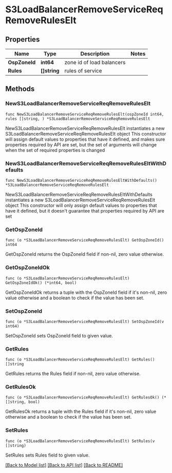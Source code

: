 # S3LoadBalancerRemoveServiceReqRemoveRulesElt

## Properties

Name | Type | Description | Notes
------------ | ------------- | ------------- | -------------
**OspZoneId** | **int64** | zone id of load balancers | 
**Rules** | **[]string** | rules of service | 

## Methods

### NewS3LoadBalancerRemoveServiceReqRemoveRulesElt

`func NewS3LoadBalancerRemoveServiceReqRemoveRulesElt(ospZoneId int64, rules []string, ) *S3LoadBalancerRemoveServiceReqRemoveRulesElt`

NewS3LoadBalancerRemoveServiceReqRemoveRulesElt instantiates a new S3LoadBalancerRemoveServiceReqRemoveRulesElt object
This constructor will assign default values to properties that have it defined,
and makes sure properties required by API are set, but the set of arguments
will change when the set of required properties is changed

### NewS3LoadBalancerRemoveServiceReqRemoveRulesEltWithDefaults

`func NewS3LoadBalancerRemoveServiceReqRemoveRulesEltWithDefaults() *S3LoadBalancerRemoveServiceReqRemoveRulesElt`

NewS3LoadBalancerRemoveServiceReqRemoveRulesEltWithDefaults instantiates a new S3LoadBalancerRemoveServiceReqRemoveRulesElt object
This constructor will only assign default values to properties that have it defined,
but it doesn't guarantee that properties required by API are set

### GetOspZoneId

`func (o *S3LoadBalancerRemoveServiceReqRemoveRulesElt) GetOspZoneId() int64`

GetOspZoneId returns the OspZoneId field if non-nil, zero value otherwise.

### GetOspZoneIdOk

`func (o *S3LoadBalancerRemoveServiceReqRemoveRulesElt) GetOspZoneIdOk() (*int64, bool)`

GetOspZoneIdOk returns a tuple with the OspZoneId field if it's non-nil, zero value otherwise
and a boolean to check if the value has been set.

### SetOspZoneId

`func (o *S3LoadBalancerRemoveServiceReqRemoveRulesElt) SetOspZoneId(v int64)`

SetOspZoneId sets OspZoneId field to given value.


### GetRules

`func (o *S3LoadBalancerRemoveServiceReqRemoveRulesElt) GetRules() []string`

GetRules returns the Rules field if non-nil, zero value otherwise.

### GetRulesOk

`func (o *S3LoadBalancerRemoveServiceReqRemoveRulesElt) GetRulesOk() (*[]string, bool)`

GetRulesOk returns a tuple with the Rules field if it's non-nil, zero value otherwise
and a boolean to check if the value has been set.

### SetRules

`func (o *S3LoadBalancerRemoveServiceReqRemoveRulesElt) SetRules(v []string)`

SetRules sets Rules field to given value.



[[Back to Model list]](../README.md#documentation-for-models) [[Back to API list]](../README.md#documentation-for-api-endpoints) [[Back to README]](../README.md)


